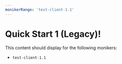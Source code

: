 ```yaml
---
monikerRange: 'test-client-1.1'
---
```


# Quick Start 1 (Legacy)!

This content should display for the following monikers:

* `test-client-1.1`
